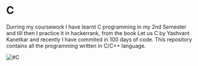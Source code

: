 # C
Durring my coursework I have learnt C programming in my 2nd Semester and till then I practice it in hackerrank, from the book Let us C by Yashvant Kanetkar and recently I have commited in 100 days of code. This repository contains all the programming written in C/C++ language.

![#C](https://github.com/ayanbabusona/C/blob/master/c.jpg)

